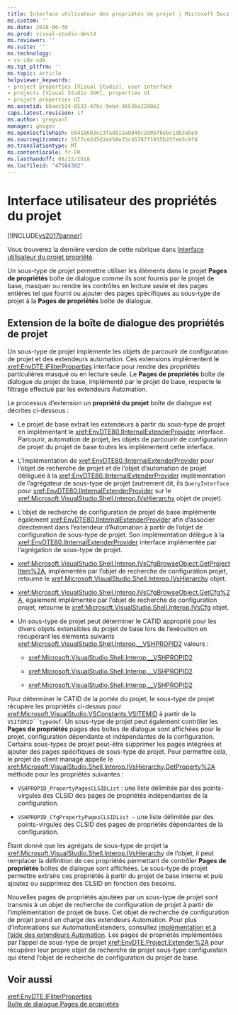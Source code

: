 ```yaml
---
title: Interface utilisateur des propriétés de projet | Microsoft Docs
ms.custom: ''
ms.date: 2018-06-30
ms.prod: visual-studio-dev14
ms.reviewer: ''
ms.suite: ''
ms.technology:
- vs-ide-sdk
ms.tgt_pltfrm: ''
ms.topic: article
helpviewer_keywords:
- project properties [Visual Studio], user interface
- projects [Visual Studio SDK], properties UI
- project properties UI
ms.assetid: b6aec634-8533-476c-9ebd-36536a2288e2
caps.latest.revision: 17
ms.author: gregvanl
manager: ghogen
ms.openlocfilehash: b9418603e13fad91aa9d40c2d05f6ebc1d83a5e9
ms.sourcegitcommit: 55f7ce2d5d2e458e35c45787f1935b237ee5c9f8
ms.translationtype: MT
ms.contentlocale: fr-FR
ms.lasthandoff: 08/22/2018
ms.locfileid: "47504302"
---
```

# <a name="project-property-user-interface"></a>Interface utilisateur des propriétés du projet
[!INCLUDE[vs2017banner](../../includes/vs2017banner.md)]

Vous trouverez la dernière version de cette rubrique dans [Interface utilisateur du projet propriété](https://docs.microsoft.com/visualstudio/extensibility/internals/project-property-user-interface).  
  
Un sous-type de projet permettre utiliser les éléments dans le projet **Pages de propriétés** boîte de dialogue comme ils sont fournis par le projet de base, masquer ou rendre les contrôles en lecture seule et des pages entières tel que fourni ou ajouter des pages spécifiques au sous-type de projet à la **Pages de propriétés** boîte de dialogue.  
  
## <a name="extending-the-project-property-dialog-box"></a>Extension de la boîte de dialogue des propriétés de projet  
 Un sous-type de projet implémente les objets de parcourir de configuration de projet et des extendeurs automation. Ces extensions implémentent le <xref:EnvDTE.IFilterProperties> interface pour rendre des propriétés particulières masqué ou en lecture seule. Le **Pages de propriétés** boîte de dialogue du projet de base, implémenté par le projet de base, respecte le filtrage effectué par les extendeurs Automation.  
  
 Le processus d’extension un **propriété du projet** boîte de dialogue est décrites ci-dessous :  
  
-   Le projet de base extrait les extendeurs à partir du sous-type de projet en implémentant le <xref:EnvDTE80.IInternalExtenderProvider> interface. Parcourir, automation de projet, les objets de parcourir de configuration de projet du projet de base toutes les implémentent cette interface.  
  
-   L’implémentation de <xref:EnvDTE80.IInternalExtenderProvider> pour l’objet de recherche de projet et de l’objet d’automation de projet déléguée à la <xref:EnvDTE80.IInternalExtenderProvider> implémentation de l’agrégateur de sous-type de projet (autrement dit, ils `QueryInterface` pour <xref:EnvDTE80.IInternalExtenderProvider> sur le <xref:Microsoft.VisualStudio.Shell.Interop.IVsHierarchy> objet de projet).  
  
-   L’objet de recherche de configuration de projet de base implémente également <xref:EnvDTE80.IInternalExtenderProvider> afin d’associer directement dans l’extendeur d’Automation à partir de l’objet de configuration de sous-type de projet. Son implémentation délègue à la <xref:EnvDTE80.IInternalExtenderProvider> interface implémentée par l’agrégation de sous-type de projet.  
  
-   <xref:Microsoft.VisualStudio.Shell.Interop.IVsCfgBrowseObject.GetProjectItem%2A>, implémentée par l’objet de recherche de configuration projet, retourne le <xref:Microsoft.VisualStudio.Shell.Interop.IVsHierarchy> objet.  
  
-   <xref:Microsoft.VisualStudio.Shell.Interop.IVsCfgBrowseObject.GetCfg%2A>, également implémentée par l’objet de recherche de configuration projet, retourne le <xref:Microsoft.VisualStudio.Shell.Interop.IVsCfg> objet.  
  
-   Un sous-type de projet peut déterminer le CATID approprié pour les divers objets extensibles du projet de base lors de l’exécution en récupérant les éléments suivants <xref:Microsoft.VisualStudio.Shell.Interop.__VSHPROPID2> valeurs :  
  
    -   <xref:Microsoft.VisualStudio.Shell.Interop.__VSHPROPID2>  
  
    -   <xref:Microsoft.VisualStudio.Shell.Interop.__VSHPROPID2>  
  
    -   <xref:Microsoft.VisualStudio.Shell.Interop.__VSHPROPID2>  
  
 Pour déterminer le CATID de la portée du projet, le sous-type de projet récupère les propriétés ci-dessus pour <xref:Microsoft.VisualStudio.VSConstants.VSITEMID> à partir de la `VSITEMID``typedef`. Un sous-type de projet peut également contrôler les **Pages de propriétés** pages des boîtes de dialogue sont affichées pour le projet, configuration dépendante et indépendantes de la configuration. Certains sous-types de projet peut-être supprimer les pages intégrées et ajouter des pages spécifiques de sous-type de projet. Pour permettre cela, le projet de client managé appelle le <xref:Microsoft.VisualStudio.Shell.Interop.IVsHierarchy.GetProperty%2A> méthode pour les propriétés suivantes :  
  
-   `VSHPROPID_PropertyPagesCLSIDList` : une liste délimitée par des points-virgules des CLSID des pages de propriétés indépendantes de la configuration.  
  
-   `VSHPROPID_CfgPropertyPagesCLSIDList —` une liste délimitée par des points-virgules des CLSID des pages de propriétés dépendantes de la configuration.  
  
 Étant donné que les agrégats de sous-type de projet la <xref:Microsoft.VisualStudio.Shell.Interop.IVsHierarchy> de l’objet, il peut remplacer la définition de ces propriétés permettant de contrôler **Pages de propriétés** boîtes de dialogue sont affichées. Le sous-type de projet permettre extraire ces propriétés à partir du projet de base interne et puis ajoutez ou supprimez des CLSID en fonction des besoins.  
  
 Nouvelles pages de propriétés ajoutées par un sous-type de projet sont transmis à un objet de recherche de configuration de projet à partir de l’implémentation de projet de base. Cet objet de recherche de configuration de projet prend en charge des extendeurs Automation. Pour plus d’informations sur AutomationExtenders, consultez [implémentation et à l’aide des extendeurs Automation](http://msdn.microsoft.com/library/0d5c218c-f412-4b28-ab0c-33a611f62356). Les pages de propriétés implémentées par l’appel de sous-type de projet <xref:EnvDTE.Project.Extender%2A> pour récupérer leur propre objet de recherche de projet sous-type configuration qui étend l’objet de recherche de configuration du projet de base.  
  
## <a name="see-also"></a>Voir aussi  
 <xref:EnvDTE.IFilterProperties>   
 [Boîte de dialogue Pages de propriétés](http://msdn.microsoft.com/en-us/4a3d34ac-ed03-45e8-ae60-a0e1aad300e4)

